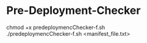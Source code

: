 # Pre-Deployment-Checker

chmod +x predeploymencChecker-f.sh\
./predeploymencChecker-f.sh <manifest_file.txt>
